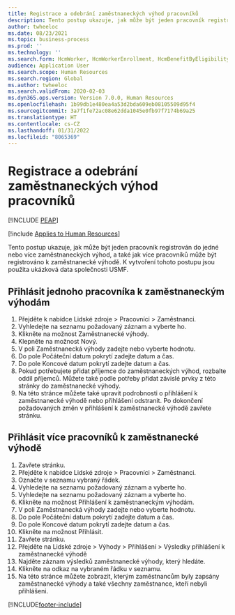 ```yaml
---
title: Registrace a odebrání zaměstnaneckých výhod pracovníků
description: Tento postup ukazuje, jak může být jeden pracovník registrován do jedné nebo více zaměstnaneckých výhod, a také jak více pracovníků může být registrováno k zaměstnanecké výhodě.
author: twheeloc
ms.date: 08/23/2021
ms.topic: business-process
ms.prod: ''
ms.technology: ''
ms.search.form: HcmWorker, HcmWorkerEnrollment, HcmBenefitByEligibilityLookup, HcmMassBenefitEnrollment, HcmBenefitLookup, HcmMassBenefitEnrollmentResults, BenefitWorkspace, HcmBenefitSummaryPart
audience: Application User
ms.search.scope: Human Resources
ms.search.region: Global
ms.author: twheeloc
ms.search.validFrom: 2020-02-03
ms.dyn365.ops.version: Version 7.0.0, Human Resources
ms.openlocfilehash: 1b99db1e480ea4a53d2bda609eb08105509d95f4
ms.sourcegitcommit: 3a7f1fe72ac08e62dda1045e0fb97f7174b69a25
ms.translationtype: HT
ms.contentlocale: cs-CZ
ms.lasthandoff: 01/31/2022
ms.locfileid: "8065369"
---
```

# <a name="enroll-and-remove-benefits-from-workers"></a>Registrace a odebrání zaměstnaneckých výhod pracovníků


[!INCLUDE [PEAP](../includes/peap-1.md)]

[!include [Applies to Human Resources](../includes/applies-to-hr.md)]



Tento postup ukazuje, jak může být jeden pracovník registrován do jedné nebo více zaměstnaneckých výhod, a také jak více pracovníků může být registrováno k zaměstnanecké výhodě. K vytvoření tohoto postupu jsou použita ukázková data společnosti USMF.


## <a name="enroll-a-single-worker-in-benefits"></a>Přihlásit jednoho pracovníka k zaměstnaneckým výhodám
1. Přejděte k nabídce Lidské zdroje > Pracovníci > Zaměstnanci.
2. Vyhledejte na seznamu požadovaný záznam a vyberte ho.
3. Klikněte na možnost Zaměstnanecké výhody.
4. Klepněte na možnost Nový.
5. V poli Zaměstnanecká výhody zadejte nebo vyberte hodnotu.
6. Do pole Počáteční datum pokrytí zadejte datum a čas.
7. Do pole Koncové datum pokrytí zadejte datum a čas.
8. Pokud potřebujete přidat příjemce do zaměstnaneckých výhod, rozbalte oddíl příjemců. Můžete také podle potřeby přidat závislé prvky z této stránky do zaměstnanecké výhody.
9. Na této stránce můžete také upravit podrobnosti o přihlášení k zaměstnanecké výhodě nebo přihlášení odstranit. Po dokončení požadovaných změn v přihlášení k zaměstnanecké výhodě zavřete stránku.

## <a name="enroll-multiple-workers-in-a-benefit"></a>Přihlásit více pracovníků k zaměstnanecké výhodě
1. Zavřete stránku.
2. Přejděte k nabídce Lidské zdroje > Pracovníci > Zaměstnanci.
3. Označte v seznamu vybraný řádek.
4. Vyhledejte na seznamu požadovaný záznam a vyberte ho.
5. Vyhledejte na seznamu požadovaný záznam a vyberte ho.
6. Klikněte na možnost Přihlášení k zaměstnaneckým výhodám.
7. V poli Zaměstnanecká výhody zadejte nebo vyberte hodnotu.
8. Do pole Počáteční datum pokrytí zadejte datum a čas.
9. Do pole Koncové datum pokrytí zadejte datum a čas.
10. Klikněte na možnost Přihlásit.
11. Zavřete stránku.
12. Přejděte na Lidské zdroje > Výhody > Přihlášení > Výsledky přihlášení k zaměstnanecké výhodě
13. Najděte záznam výsledků zaměstnanecké výhody, který hledáte.
14. Klikněte na odkaz na vybraném řádku v seznamu.
15. Na této stránce můžete zobrazit, kterým zaměstnancům byly zapsány zaměstnanecké výhody a také všechny zaměstnance, kteří nebyli přihlášeni.



[!INCLUDE[footer-include](../includes/footer-banner.md)]
